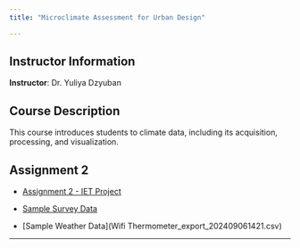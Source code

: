 ```yaml
---
title: "Microclimate Assessment for Urban Design"

---
```


## Instructor Information
**Instructor**: Dr. Yuliya Dzyuban

## Course Description
This course introduces students to climate data, including its acquisition, processing, and visualization.

## Assignment 2 

- [Assignment 2 - IET Project](IET.Rmd)  
  
- [Sample Survey Data](survey.csv)  

- [Sample Weather Data](Wifi Thermometer_export_202409061421.csv)  


---


